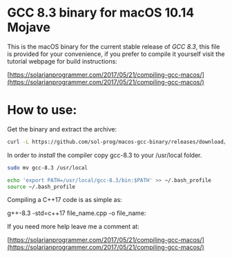 # GCC 8.3 binary for macOS 10.14 Mojave #

This is the macOS binary for the current stable release of *GCC 8.3*, this file is provided for your convenience, if you prefer to compile it yourself visit the tutorial webpage for build instructions:

[https://solarianprogrammer.com/2017/05/21/compiling-gcc-macos/](https://solarianprogrammer.com/2017/05/21/compiling-gcc-macos/)

How to use:
===========

Get the binary and extract the archive:

```bash
curl -L https://github.com/sol-prog/macos-gcc-binary/releases/download/v8.3/gcc-8.3.macos.tar.bz2 | tar xf -
```

In order to *install* the compiler copy gcc-8.3 to your /usr/local folder.

```bash
sudo mv gcc-8.3 /usr/local

echo 'export PATH=/usr/local/gcc-8.3/bin:$PATH' >> ~/.bash_profile
source ~/.bash_profile
```

Compiling a C++17 code is as simple as:

g++-8.3 -std=c++17 file_name.cpp -o file_name:

If you need more help leave me a comment at:

[https://solarianprogrammer.com/2017/05/21/compiling-gcc-macos/](https://solarianprogrammer.com/2017/05/21/compiling-gcc-macos/)
